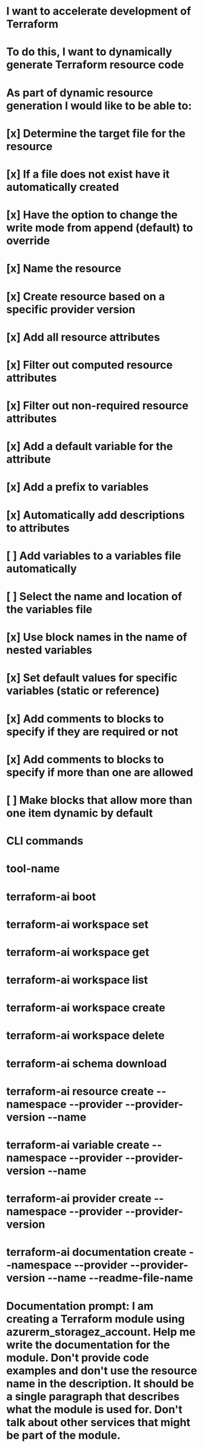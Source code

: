 # I want to accelerate development of Terraform
# To do this, I want to dynamically generate Terraform resource code
# As part of dynamic resource generation I would like to be able to:
# [x] Determine the target file for the resource
# [x] If a file does not exist have it automatically created
# [x] Have the option to change the write mode from append (default) to override
# [x] Name the resource
# [x] Create resource based on a specific provider version
# [x] Add all resource attributes
# [x] Filter out computed resource attributes
# [x] Filter out non-required resource attributes
# [x] Add a default variable for the attribute
# [x] Add a prefix to variables
# [x] Automatically add descriptions to attributes
# [ ] Add variables to a variables file automatically
# [ ] Select the name and location of the variables file
# [x] Use block names in the name of nested variables
# [x] Set default values for specific variables (static or reference)
# [x] Add comments to blocks to specify if they are required or not
# [x] Add comments to blocks to specify if more than one are allowed
# [ ] Make blocks that allow more than one item dynamic by default

# CLI commands
# tool-name 

# terraform-ai boot
# terraform-ai workspace set
# terraform-ai workspace get
# terraform-ai workspace list
# terraform-ai workspace create
# terraform-ai workspace delete
# terraform-ai schema download
# terraform-ai resource create --namespace --provider --provider-version --name
# terraform-ai variable create --namespace --provider --provider-version --name
# terraform-ai provider create --namespace --provider --provider-version
# terraform-ai documentation create --namespace --provider --provider-version --name --readme-file-name

# Documentation prompt: I am creating a Terraform module using azurerm_storagez_account.  Help me write the documentation for the module.  Don't provide code examples and don't use the resource name in the description.  It should be a single paragraph that describes what the module is used for.  Don't talk about other services that might be part of the module.